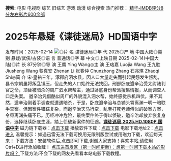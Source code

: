 **搜索:** 电影 电视剧 综艺 旧综艺 游戏 动漫 综合搜索 热门推荐： [精华-IMDB评分8分左右影片600余部](https://www.dytt8.com/html/gndy/jddy/20160320/50510.html)
# 2025年悬疑《谍徒迷局》HD国语中字
发布时间：2025-02-14 
![](https://img9.doubanio.com/view/photo/l_ratio_poster/public/p2918358085.jpg)◎片 名 谍徒迷局◎年 代 2025◎产 地 中国大陆◎类 别 悬疑/武侠/古装◎语 言 普通话◎字 幕 中文◎上映日期 2025-02-14(中国大陆)◎片 长 87分钟◎导 演 王鹰 Ying Wang◎主 演 王珞嘉 Luojia Wang 王九胜 Jiusheng Wang 黎真安 Zhenan Li 张春仲 Chunzhong Zhang 石兆琪 Zhaoqi Shi◎简 介 宋·皇祐三年，涿郡府泗水县，因人口大量走失而引起民怨发生叛乱，县令宗朝虽将叛乱镇压，但走失的人口始终无法找回，刑部卧底遒辛治受太尉陆判官之命，顶替被暗杀的周广泗水帮帮主，通过卧底身份帮派搜集情报，从而调查人口走失案。 遒辛治凭借酷似周广的外貌混入泗水帮，始终感觉杀机四伏。果不其然，遒辛治刚着手调查就遭遇暗杀，于是，卧底遒辛治与总铺头霄离渊一明一暗联手查案。但因案件错踪复杂，而遒辛治天马行空，乱拳打死老师傅似的破案方案，令霄离渊头痛不已。历经冲冲危险，最终案件终于得以侦破，遒辛治却放弃恢复身份，选择继续卧底生涯，踏上侦破新案件的征途。[**谍徒迷局.2025.HD.1080P.国语中字**](magnet:?xt=urn:btih:efac44931103d946e519347b9f06e27e6b9dc2b7&dn=%e9%98%b3%e5%85%89%e7%94%b5%e5%bd%b1dygod.org.%e8%b0%8d%e5%be%92%e8%bf%b7%e5%b1%80.2025.HD.1080P.%e5%9b%bd%e8%af%ad%e4%b8%ad%e5%ad%97.mkv&tr=udp%3a%2f%2ftracker.opentrackr.org%3a1337%2fannounce&tr=udp%3a%2f%2fexodus.desync.com%3a6969%2fannounce) 磁力链下载器：[点击下载](https://dygod.org/js/bt.htm "qBittorrent") 播放软件下载：[点击下载](https://dygod.org/js/player.htm "PotPlayer") 电影下载地址2：[点击进入](https://dygod.org/ "阳光电影") 温馨提示：如遇迅雷无法下载可换用无限制版尝试或用磁力下载，欢迎每天来！  下载方法：安装软件后,点击即可下载,谢谢大家支持！喜欢本站,请使用Ctrl+D进行添加收藏！ [点击进首发区（第一时间更新）：想第一时间下载本站的影片吗？ ](https://www.ygdy8.net/)下载方法:不会下载的网友先看看本站电影下载教程。